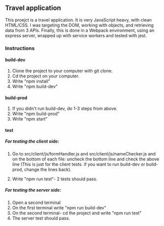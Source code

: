## Travel application

This proejct is a travel application. It is very JavaScript heavy, with clean HTML/CSS. I was targeting the DOM, working with objects, and retrieving data from 3 APIs. Finally, this is done in a Webpack environment, using an express server, wrapped up with service workers and tested with jest.

### Instructions

#### build-dev

1) Clone the project to your computer with git clone.
2) Cd the project on your computer.
3) Write "npm install"
4) Write "npm build-dev"

#### build-prod

1) If you didn't run build-dev, do 1-3 steps from above.
2) Write "npm build-prod"
3) Write "npm start"

#### test

##### For testing the client side:

1) Go to src/client/js/formHandler.js and src/client/js/nameChecker.js
and on the bottom of each file: uncheck the bottom line and check the above line (This is just for the client tests. 
if you want to run build-dev or build-prod, change the lines back).

2) Write "npm run test"- 2 tests should pass.


##### For testing the server side:

1) Open a second terminal
2) On the first terminal write "npm run build-dev"
3) On the second terminal- cd the project and write "npm run test"
4) The server test should pass.






